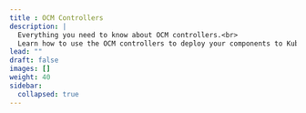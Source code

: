 ```yaml
---
title : OCM Controllers
description: |
  Everything you need to know about OCM controllers.<br>
  Learn how to use the OCM controllers to deploy your components to Kubernetes.
lead: ""
draft: false
images: []
weight: 40
sidebar:
  collapsed: true
---
```



